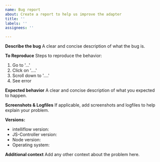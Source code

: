 ```yaml
---
name: Bug report
about: Create a report to help us improve the adapter
title: ''
labels: ''
assignees: ''

---
```


**Describe the bug**
A clear and concise description of what the bug is.

**To Reproduce**
Steps to reproduce the behavior:
1. Go to '...'
2. Click on '....'
3. Scroll down to '....'
4. See error

**Expected behavior**
A clear and concise description of what you expected to happen.

**Screenshots & Logfiles**
If applicable, add screenshots and logfiles to help explain your problem.

**Versions:**
 - intelliflow version: <intelliflow-version>
 - JS-Controller version: <js-controller-version>
 - Node version: <node-version>
 - Operating system: <os-name>

**Additional context**
Add any other context about the problem here.
